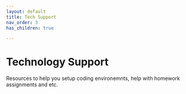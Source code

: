 ```yaml
---
layout: default
title: Tech Support
nav_order: 3
has_children: true

---
```


# Technology Support

Resources to help you setup coding environemnts, help with homework assignments and etc.